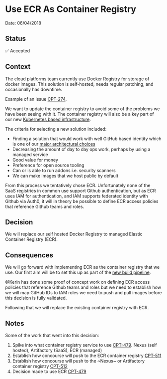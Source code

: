 # Use ECR As Container Registry

Date: 06/04/2018

## Status

✅ Accepted

## Context

The cloud platforms team currently use Docker Registry for storage of docker images. This solution is self-hosted, needs regular patching, and occasionally has downtime.

Example of an issue [CPT-274](https://dsdmoj.atlassian.net/browse/CPT-274).


We want to update the container registry to avoid some of the problems we have been seeing with it. The container registry will also be a key part of our new [Kubernetes based infrastructure](https://github.com/ministryofjustice/cloud-platform/blob/master/architecture-decision-record/004-use-kubernetes-for-container-management.md).  


The criteria for selecting a new solution included:

* Finding a solution that would work with well GitHub based identity which is one of our [major architectural choices](https://github.com/ministryofjustice/cloud-platform/blob/master/architecture-decision-record/006-Use-github-as-user-directory.md)
* Decreasing the amount of day to day ops work, perhaps by using a managed service
* Good value for money  
* Preference for open source tooling
* Can or is able to run addons i.e. security scanners
* We can make images that we host public by default

From this process we tentatively chose ECR. Unfortunately none of the SaaS registries in common use support Github authentication, but as ECR uses IAM for authentication, and IAM supports federated identity with Github via Auth0, it will in theory be possible to define ECR access policies that reference Github teams and roles.

## Decision

We will replace our self hosted Docker Registry to managed Elastic Container Registry (ECR).

## Consequences

We will go forward with implementing ECR as the container registry that we use. Our first aim will be to set this up as part of the [new build pipeline]().

@Kerin has done some proof of concept work on defining ECR access policies that reference Github teams and roles but we need to establish how we will map GitHub IDs to IAM roles we need to push and pull images before this decision is fully validated.

Following that we will replace the existing container registry with ECR.

## Notes

Some of the work that went into this decision:

1. Spike into what container registry service to use [CPT-479](https://dsdmoj.atlassian.net/browse/CPT-479). Nexus (self hosted), Artifactory (SaaS), ECR (managed)
2. Establish how concourse will push to the ECR container registry [CPT-511](https://dsdmoj.atlassian.net/browse/CPT-511)
3. Establish how concourse will push to the ~Nexus~ or Artifactory container registry [CPT-512](https://dsdmoj.atlassian.net/browse/CPT-512)
4. Decision made to use ECR [CPT-479](https://dsdmoj.atlassian.net/browse/CPT-479)
